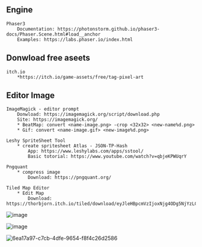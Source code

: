 ## Engine
    Phaser3
        Documentation: https://photonstorm.github.io/phaser3-docs/Phaser.Scene.html#load__anchor
        Examples: https://labs.phaser.io/index.html

## Donwload free aseets

    itch.io
        *https://itch.io/game-assets/free/tag-pixel-art

## Editor Image

    ImageMagick - editor prompt 
        Donwload: https://imagemagick.org/script/download.php
        Site: https://imagemagick.org/
        * BeatMap: convert <name-image.png> -crop <32x32> <new-name%d.png>
        * Gif: convert <name-image.gif> <new-image%d.png>

    Leshy SpriteSheet Tool 
        * create spritesheet Atlas - JSON-TP-Hash
            App: https://www.leshylabs.com/apps/sstool/
            Basic totorial: https://www.youtube.com/watch?v=qbjeKPWUqrY

    Pngquant
        * compress image 
            Download: https://pngquant.org/

    Tiled Map Editor
        * Edit Map
            Download: https://thorbjorn.itch.io/tiled/download/eyJleHBpcmVzIjoxNjg4ODg5NjYzLCJpZCI6Mjg3Njh9.RrV1D8X1OxReZN6TG2AEFQ1nZbE%3d



![image](https://github.com/WeslleyIvis/Phaser_Game/assets/79803635/f2de4619-8bdd-4ffc-84ce-27f544d50216)

![image](https://github.com/WeslleyIvis/Phaser_Game/assets/79803635/a348a255-b250-49d2-9031-a1b613471c2d)

![6ea17a97-c7cb-4dfe-9654-f8f4c26d2586](https://github.com/WeslleyIvis/Phaser_Game/assets/79803635/3d09f66b-4f32-4534-88b2-6b771eadf10a)

